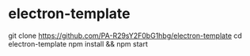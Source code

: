 # electron-template
 git clone https://github.com/PA-R29sY2F0bG1hbg/electron-template
cd electron-template
npm install && npm start
